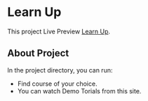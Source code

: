 # Learn Up

This project Live Preview [Learn Up](https://github.com/facebook/create-react-app).

## About Project

In the project directory, you can run:

-   Find course of your choice.
-   You can watch Demo Torials from this site.
